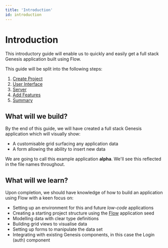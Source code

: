 ```yaml
---
title: 'Introduction'
id: introduction
---
```


# Introduction

This introductory guide will enable us to quickly and easily get a full stack Genesis application built using Flow.

This guide will be split into the following steps:

1. [Create Project](/getting-started/flow/quick-start/create-project/)
2. [User Interface](/getting-started/flow/quick-start/user-interface/)
3. [Server](/getting-started/flow/quick-start/server)
4. [Add Features](/getting-started/flow/quick-start/add-features)
5. [Summary](/getting-started/flow/quick-start/summary)

## What will we build?

By the end of this guide, we will have created a full stack Genesis application which will visually show:
- A customisable grid surfacing any application data
- A form allowing the ability to insert new data

We are going to call this example application **alpha**. We'll see this reflected in the file names throughout.


## What will we learn?

Upon completion, we should have knowledge of how to build an application using Flow with a keen focus on:
- Setting up an environment for this and future *low-code* applications
- Creating a starting project structure using the [Flow](/getting-started/flow/introduction/) application seed
- Modelling data with clear type definitions
- Building grid views to visualise data
- Setting up forms to manipulate the data set
- Integrating with existing Genesis components, in this case the Login (auth) component 